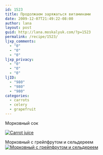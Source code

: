 ```yaml
---
id: 1523
title: Продолжаем заряжаться витаминами
date: 2009-12-07T21:49:22-08:00
author: lana
layout: post
guid: http://lana.moskalyuk.com/?p=1523
permalink: /recipe/1523/
ljxp_comments:
  - "0"
  - "0"
  - "0"
ljxp_privacy:
  - "0"
  - "0"
  - "0"
ljID:
  - "980"
  - "980"
  - "980"
categories:
  - carrots
  - celery
  - grapefruit
---
```

Морковный сок

<a class="flickr-image alignnone" title="Carrot juice" href="http://www.flickr.com/photos/67405678@N00/4168459892/" target="_blank"><img src="http://farm3.static.flickr.com/2741/4168459892_491651d89e.jpg" alt="Carrot juice" /></a>

Морковный с грейпфрутом и сельдереем  
<a class="flickr-image alignnone" title="Морковный с грейпфрутом и сельдереем" href="http://www.flickr.com/photos/67405678@N00/4168463398/" target="_blank"><img src="http://farm3.static.flickr.com/2533/4168463398_0c23f6ebbc.jpg" alt="Морковный с грейпфрутом и сельдереем" /></a>